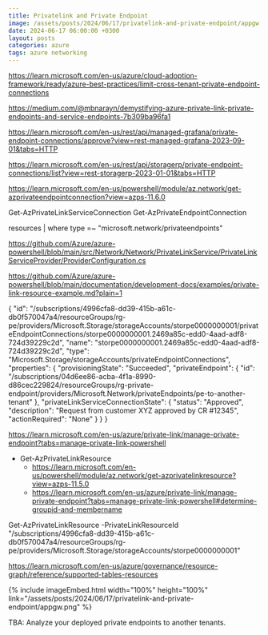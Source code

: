 ```yaml
---
title: Privatelink and Private Endpoint
image: /assets/posts/2024/06/17/privatelink-and-private-endpoint/appgw.png
date: 2024-06-17 06:00:00 +0300
layout: posts
categories: azure
tags: azure networking
---
```


https://learn.microsoft.com/en-us/azure/cloud-adoption-framework/ready/azure-best-practices/limit-cross-tenant-private-endpoint-connections

https://medium.com/@mbnarayn/demystifying-azure-private-link-private-endpoints-and-service-endpoints-7b309ba96fa1

https://learn.microsoft.com/en-us/rest/api/managed-grafana/private-endpoint-connections/approve?view=rest-managed-grafana-2023-09-01&tabs=HTTP

https://learn.microsoft.com/en-us/rest/api/storagerp/private-endpoint-connections/list?view=rest-storagerp-2023-01-01&tabs=HTTP

https://learn.microsoft.com/en-us/powershell/module/az.network/get-azprivateendpointconnection?view=azps-11.6.0

Get-AzPrivateLinkServiceConnection
Get-AzPrivateEndpointConnection

resources
| where type =~ "microsoft.network/privateendpoints"

https://github.com/Azure/azure-powershell/blob/main/src/Network/Network/PrivateLinkService/PrivateLinkServiceProvider/ProviderConfiguration.cs

https://github.com/Azure/azure-powershell/blob/main/documentation/development-docs/examples/private-link-resource-example.md?plain=1

{
    "id": "/subscriptions/4996cfa8-dd39-415b-a61c-db0f570047a4/resourceGroups/rg-pe/providers/Microsoft.Storage/storageAccounts/storpe0000000001/privateEndpointConnections/storpe0000000001.2469a85c-edd0-4aad-adf8-724d39229c2d",
    "name": "storpe0000000001.2469a85c-edd0-4aad-adf8-724d39229c2d",
    "type": "Microsoft.Storage/storageAccounts/privateEndpointConnections",
    "properties": {
        "provisioningState": "Succeeded",
        "privateEndpoint": {
            "id": "/subscriptions/04d6ee86-acba-4f1a-8990-d86cec229824/resourceGroups/rg-private-endpoint/providers/Microsoft.Network/privateEndpoints/pe-to-another-tenant"
        },
        "privateLinkServiceConnectionState": {
            "status": "Approved",
            "description": "Request from customer XYZ approved by CR #12345",
            "actionRequired": "None"
        }
    }
}

https://learn.microsoft.com/en-us/azure/private-link/manage-private-endpoint?tabs=manage-private-link-powershell

- Get-AzPrivateLinkResource
  - https://learn.microsoft.com/en-us/powershell/module/az.network/get-azprivatelinkresource?view=azps-11.5.0
  - https://learn.microsoft.com/en-us/azure/private-link/manage-private-endpoint?tabs=manage-private-link-powershell#determine-groupid-and-membername

Get-AzPrivateLinkResource -PrivateLinkResourceId "/subscriptions/4996cfa8-dd39-415b-a61c-db0f570047a4/resourceGroups/rg-pe/providers/Microsoft.Storage/storageAccounts/storpe0000000001"

  
  https://learn.microsoft.com/en-us/azure/governance/resource-graph/reference/supported-tables-resources
<!--

-->

{% include imageEmbed.html width="100%" height="100%" link="/assets/posts/2024/06/17/privatelink-and-private-endpoint/appgw.png" %}

TBA: Analyze your deployed  private endpoints to another tenants.